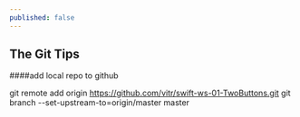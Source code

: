 ```yaml
---
published: false
---
```



## The Git Tips

####add local repo to github

git remote add origin https://github.com/vitr/swift-ws-01-TwoButtons.git
git branch --set-upstream-to=origin/master master
